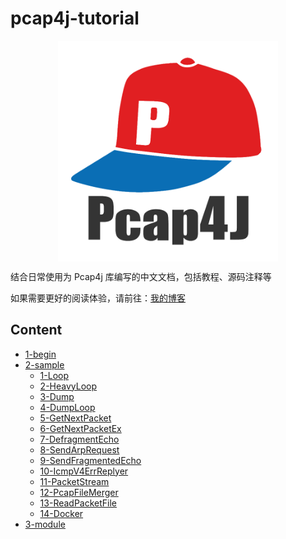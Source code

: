 pcap4j-tutorial
======

<a href="https://github.com/kaitoy/pcap4j" target="_blank"><img alt="Pcap4J" title="Pcap4J" src="./res/pcap4j-logo-color.png" width="70%" style="margin: 0px auto; display: block;" />

</a>

结合日常使用为 Pcap4j 库编写的中文文档，包括教程、源码注释等

如果需要更好的阅读体验，请前往：[我的博客](http://zjh567.cn/category/tutorial/pcap4j/)

Content
------

- [1-begin](./docs/1-begin.md)
- [2-sample](./docs/2-sample)
  - [1-Loop](./docs/2-sample/1-Loop.md)
  - [2-HeavyLoop](./docs/2-sample/2-HeavyLoop.md)
  - [3-Dump](./docs/2-sample/3-Dump.md)
  - [4-DumpLoop](./docs/2-sample/4-DumpLoop.md)
  - [5-GetNextPacket](./docs/2-sample/5-GetNextPacket.md)
  - [6-GetNextPacketEx](./docs/2-sample/6-GetNextPacketEx.md)
  - [7-DefragmentEcho](./docs/2-sample/7-DefragmentEcho.md)
  - [8-SendArpRequest](./docs/2-sample/9-SendArpRequest.md)
  - [9-SendFragmentedEcho](./docs/2-sample/10-SendFragmentedEcho.md)
  - [10-IcmpV4ErrReplyer](./docs/2-sample/8-IcmpV4ErrReplyer.md)
  - [11-PacketStream](./docs/2-sample/11-PacketStream.md)
  - [12-PcapFileMerger](./docs/2-sample/12-PcapFileMerger.md)
  - [13-ReadPacketFile](./docs/2-sample/13-ReadPacketFile.md)
  - [14-Docker](./docs/2-sample/14-Docker.md)
- [3-module](./docs/3-module)